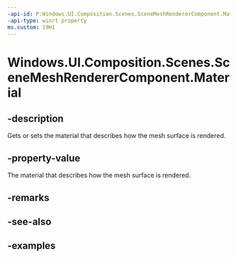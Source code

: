 ```yaml
---
-api-id: P:Windows.UI.Composition.Scenes.SceneMeshRendererComponent.Material
-api-type: winrt property
ms.custom: 19H1
---
```


<!-- Property syntax.
public SceneMaterial Material { get;  set; }
-->

# Windows.UI.Composition.Scenes.SceneMeshRendererComponent.Material

## -description

Gets or sets the material that describes how the mesh surface is rendered.



## -property-value

The material that describes how the mesh surface is rendered.

## -remarks

## -see-also

## -examples

